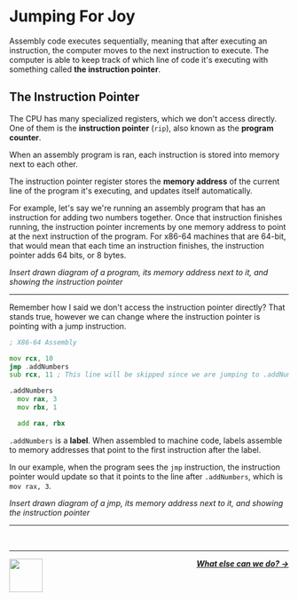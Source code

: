 # Jumping For Joy

Assembly code executes sequentially, meaning that after executing an instruction, the computer moves to the next instruction to execute. The computer is able to keep track of which line of code it's executing with something called **the instruction pointer**.

## The Instruction Pointer

The CPU has many specialized registers, which we don't access directly. One of them is the **instruction pointer** (`rip`), also known as the **program counter**.

When an assembly program is ran, each instruction is stored into memory next to each other.

The instruction pointer register stores the **memory address** of the current line of the program it's executing, and updates itself automatically.

For example, let's say we're running an assembly program that has an instruction for adding two numbers together. Once that instruction finishes running, the instruction pointer increments by one memory address to point at the next instruction of the program. For x86-64 machines that are 64-bit, that would mean that each time an instruction finishes, the instruction pointer adds 64 bits, or 8 bytes.

_Insert drawn diagram of a program, its memory address next to it, and showing the instruction pointer_

---

Remember how I said we don't access the instruction pointer directly? That stands true, however we can change where the instruction pointer is pointing with a jump instruction.

```asm
; X86-64 Assembly

mov rcx, 10
jmp .addNumbers
sub rcx, 11 ; This line will be skipped since we are jumping to .addNumbers

.addNumbers
  mov rax, 3
  mov rbx, 1

  add rax, rbx
```

`.addNumbers` is a **label**. When assembled to machine code, labels assemble to memory addresses that point to the first instruction after the label.

In our example, when the program sees the `jmp` instruction, the instruction pointer would update so that it points to the line after `.addNumbers`, which is `mov rax, 3`.

_Insert drawn diagram of a jmp, its memory address next to it, and showing the instruction pointer_

---




<br />

---

<a href="/guide/writing-code/registers.md">
  <picture>
    <source media="(prefers-color-scheme: dark)" srcset="https://cloud-5aq8uo1rv-hack-club-bot.vercel.app/0backd.png">
    <img align="left" width="60" src="https://cloud-5v3nvbscw-hack-club-bot.vercel.app/0backl.png" />
  </picture>
</a>

<p align="right">
  <em>
    <b>
      <a href="/guide/writing-code/instructions/math.md">
        What else can we do? →
      </a>
    </b>
  </em>
</p>
